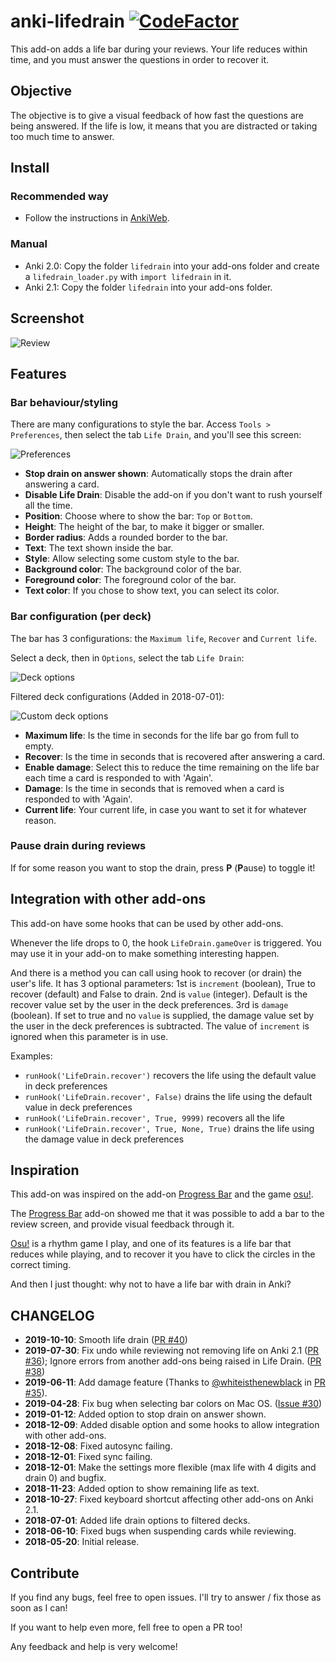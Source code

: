 # anki-lifedrain [![CodeFactor](https://www.codefactor.io/repository/github/yutsuten/anki-lifedrain/badge)](https://www.codefactor.io/repository/github/yutsuten/anki-lifedrain)
This add-on adds a life bar during your reviews.
Your life reduces within time, and you must answer the questions in order to recover it.

## Objective
The objective is to give a visual feedback of how fast the questions are being answered.
If the life is low, it means that you are distracted or taking too much time to answer.

## Install
### Recommended way
- Follow the instructions in [AnkiWeb](https://ankiweb.net/shared/info/715575551).

### Manual
- Anki 2.0: Copy the folder `lifedrain` into your add-ons folder and create a `lifedrain_loader.py` with `import lifedrain` in it.
- Anki 2.1: Copy the folder `lifedrain` into your add-ons folder.

## Screenshot
![Review](screenshots/review_screen.png)

## Features
### Bar behaviour/styling
There are many configurations to style the bar.
Access `Tools > Preferences`, then select the tab `Life Drain`, and you'll see this screen:

![Preferences](screenshots/preferences.png)

- **Stop drain on answer shown**: Automatically stops the drain after answering a card.
- **Disable Life Drain**: Disable the add-on if you don't want to rush yourself all the time.
- **Position**: Choose where to show the bar: `Top` or `Bottom`.
- **Height**: The height of the bar, to make it bigger or smaller.
- **Border radius**: Adds a rounded border to the bar.
- **Text**: The text shown inside the bar.
- **Style**: Allow selecting some custom style to the bar.
- **Background color**: The background color of the bar.
- **Foreground color**: The foreground color of the bar.
- **Text color**: If you chose to show text, you can select its color.

### Bar configuration (per deck)
The bar has 3 configurations: the `Maximum life`, `Recover` and `Current life`.

Select a deck, then in `Options`, select the tab `Life Drain`:

![Deck options](screenshots/deck_options.png)

Filtered deck configurations (Added in 2018-07-01):

![Custom deck options](screenshots/custom_deck_options.png)

- **Maximum life**: Is the time in seconds for the life bar go from full to empty.
- **Recover**: Is the time in seconds that is recovered after answering a card.
- **Enable damage**: Select this to reduce the time remaining on the life bar each time a card is responded to with 'Again'.
- **Damage**: Is the time in seconds that is removed when a card is responded to with 'Again'.
- **Current life**: Your current life, in case you want to set it for whatever reason.

### Pause drain during reviews
If for some reason you want to stop the drain, press **P** (**P**ause) to toggle it!

## Integration with other add-ons
This add-on have some hooks that can be used by other add-ons.

Whenever the life drops to 0, the hook `LifeDrain.gameOver` is triggered.
You may use it in your add-on to make something interesting happen.

And there is a method you can call using hook to recover (or drain) the user's life.
It has 3 optional parameters:
1st is `increment` (boolean), True to recover (default) and False to drain.
2nd is `value` (integer). Default is the recover value set by the user in the deck preferences.
3rd is `damage` (boolean). If set to true and no `value` is supplied, the damage value set by the user in the deck preferences is subtracted. The value of `increment` is ignored when this parameter is in use.

Examples:

- `runHook('LifeDrain.recover')` recovers the life using the default value in deck preferences
- `runHook('LifeDrain.recover', False)` drains the life using the default value in deck preferences
- `runHook('LifeDrain.recover', True, 9999)` recovers all the life
- `runHook('LifeDrain.recover', True, None, True)` drains the life using the damage value in deck preferences

## Inspiration
This add-on was inspired on the add-on [Progress Bar](https://ankiweb.net/shared/info/2091361802) and the game [osu!](https://osu.ppy.sh/).

The [Progress Bar](https://ankiweb.net/shared/info/2091361802) add-on showed me that it was possible to add a bar to the review screen, and provide visual feedback through it.

[Osu!](https://osu.ppy.sh/) is a rhythm game I play, and one of its features is a life bar that reduces while playing, and to recover it you have to click the circles in the correct timing.

And then I just thought: why not to have a life bar with drain in Anki?

## CHANGELOG
- **2019-10-10**: Smooth life drain ([PR #40](https://github.com/Yutsuten/anki-lifedrain/pull/40))
- **2019-07-30**: Fix undo while reviewing not removing life on Anki 2.1 ([PR #36](https://github.com/Yutsuten/anki-lifedrain/pull/36)); Ignore errors from another add-ons being raised in Life Drain. ([PR #38](https://github.com/Yutsuten/anki-lifedrain/pull/38))
- **2019-06-11**: Add damage feature (Thanks to [@whiteisthenewblack](https://github.com/whiteisthenewblack) in [PR #35](https://github.com/Yutsuten/anki-lifedrain/pull/35)).
- **2019-04-28**: Fix bug when selecting bar colors on Mac OS. ([Issue #30](https://github.com/Yutsuten/anki-lifedrain/issues/30))
- **2019-01-12**: Added option to stop drain on answer shown.
- **2018-12-09**: Added disable option and some hooks to allow integration with other add-ons.
- **2018-12-08**: Fixed autosync failing.
- **2018-12-01**: Fixed sync failing.
- **2018-12-01**: Make the settings more flexible (max life with 4 digits and drain 0) and bugfix.
- **2018-11-23**: Added option to show remaining life as text.
- **2018-10-27**: Fixed keyboard shortcut affecting other add-ons on Anki 2.1.
- **2018-07-01**: Added life drain options to filtered decks.
- **2018-06-10**: Fixed bugs when suspending cards while reviewing.
- **2018-05-20**: Initial release.

## Contribute
If you find any bugs, feel free to open issues. I'll try to answer / fix those as soon as I can!

If you want to help even more, fell free to open a PR too!

Any feedback and help is very welcome!
